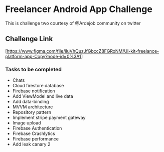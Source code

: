 # Freelancer Android App Challenge
This is challenge two courtesy of @Ardejob community on twitter

## Challenge Link
[https://www.figma.com/file/iluVhQuzJfGbccZ8FGRxNM/UI-kit-freelance-platform-app-Copy?node-id=0%3A1]

### Tasks to be completed
- Chats
- Cloud firestore database
- Firebase notification
- Add ViewModel and live data
- Add data-binding
- MVVM architecture
- Repository pattern
- Implement stripe payment gateway
- Image upload
- Firebase Authentication 
- Firebase Crashlytics
- Firebase performance
- Add leak canary 2

